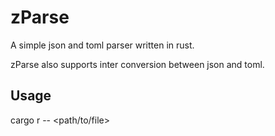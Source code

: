 # zParse

A simple json and toml parser written in rust.

zParse also supports inter conversion between json and toml.

## Usage

cargo r -- <path/to/file>
